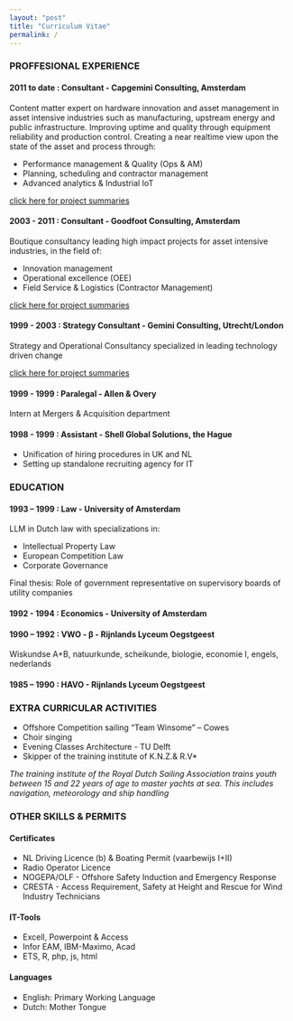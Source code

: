 ```yaml
---
layout: "post"
title: "Curriculum Vitae"
permalink: /
---
```


### PROFFESIONAL EXPERIENCE
#### 2011 to date : Consultant - Capgemini Consulting, Amsterdam
Content matter expert on hardware innovation and asset management in asset intensive industries such as manufacturing, upstream energy and public infrastructure. Improving uptime and quality through equipment reliability and production control. Creating a near realtime view upon the state of the asset and process through:

- Performance management & Quality (Ops & AM)
- Planning, scheduling and contractor management
- Advanced analytics & Industrial IoT

[click here for project summaries](https://fprisse.github.io/projects_invent)

#### 2003 - 2011 : Consultant - Goodfoot Consulting, Amsterdam
Boutique consultancy leading high impact projects for asset intensive industries, in the field of:

 - Innovation management
 - Operational excellence (OEE)
 - Field Service & Logistics (Contractor Management)

[click here for project summaries](https://fprisse.github.io/projects_goodfoot)

#### 1999 - 2003 : Strategy Consultant - Gemini Consulting, Utrecht/London
Strategy and Operational Consultancy specialized in leading technology driven change

[click here for project summaries](https://fprisse.github.io/projects_gemini)

#### 1999 - 1999 : Paralegal - Allen & Overy
Intern at Mergers & Acquisition department

#### 1998 - 1999 : Assistant - Shell Global Solutions, the Hague
 - Unification of hiring procedures in UK and NL
 - Setting up standalone recruiting agency for IT

### EDUCATION
#### 1993 – 1999 : Law - University of Amsterdam
LLM in Dutch law with specializations in:
- Intellectual Property Law
- European Competition Law
- Corporate Governance

Final thesis: Role of government representative on supervisory boards of utility companies

#### 1992 - 1994 : Economics - University of Amsterdam

#### 1990 – 1992 : VWO - β - Rijnlands Lyceum Oegstgeest

Wiskundse A+B, natuurkunde, scheikunde, biologie, economie I, engels, nederlands

#### 1985 – 1990 : HAVO - Rijnlands Lyceum Oegstgeest

### EXTRA CURRICULAR ACTIVITIES
- Offshore Competition sailing “Team Winsome” – Cowes
- Choir singing
- Evening Classes Architecture - TU Delft
- Skipper of the training institute of K.N.Z.& R.V*

*The training institute of the Royal Dutch Sailing Association trains youth between 15 and 22 years of age to master yachts at sea. This includes navigation, meteorology and ship handling*

### OTHER SKILLS & PERMITS
#### Certificates
- NL Driving Licence (b) & Boating Permit (vaarbewijs I+II)
- Radio Operator Licence
- NOGEPA/OLF - Offshore Safety Induction and Emergency Response
- CRESTA - Access Requirement, Safety at Height and Rescue for Wind Industry Technicians
  
#### IT-Tools
- Excell, Powerpoint & Access
- Infor EAM, IBM-Maximo, Acad
- ETS, R, php, js, html

#### Languages
- English: Primary Working Language
- Dutch: Mother Tongue
